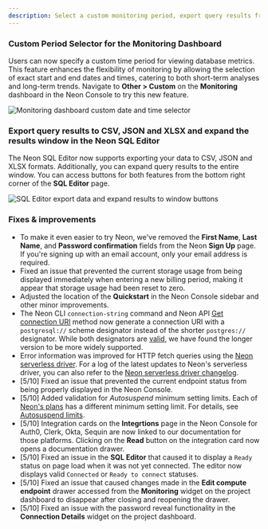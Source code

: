 ```yaml
---
description: Select a custom monitoring period, export query results from the Neon SQL Editor, and more 
---
```


### Custom Period Selector for the Monitoring Dashboard

Users can now specify a custom time period for viewing database metrics. This feature enhances the flexibility of monitoring by allowing the selection of exact start and end dates and times, catering to both short-term analyses and long-term trends. Navigate to **Other > Custom** on the **Monitoring** dashboard in the Neon Console to try this new feature.   

![Monitoring dashboard custom date and time selector](/docs/relnotes/set_custom_monitiring_period.png)

### Export query results to CSV, JSON and XLSX and expand the results window in the Neon SQL Editor

The Neon SQL Editor now supports exporting your data to CSV, JSON and XLSX formats. Additionally, you can expand query results to the entire window. You can access buttons for both features from the bottom right corner of the **SQL Editor** page.

![SQL Editor export data and expand results to window buttons](/docs/relnotes/sql_editor_export_expand.png)

### Fixes & improvements

- To make it even easier to try Neon, we've removed the **First Name**, **Last Name**, and **Password confirmation** fields from the Neon **Sign Up** page. If you're signing up with an email account, only your email address is required.
- Fixed an issue that prevented the current storage usage from being displayed immediately when entering a new billing period, making it appear that storage usage had been reset to zero.
- Adjusted the location of the **Quickstart** in the Neon Console sidebar and other minor improvements.
- The Neon CLI `connection-string` command and Neon API [Get connection URI](https://api-docs.neon.tech/reference/getconnectionuri) method now generate a connection URI with a `postgresql://` scheme designator instead of the shorter `postgres://` designator. While both designators are [valid](https://www.postgresql.org/docs/current/libpq-connect.html#LIBPQ-CONNSTRING-URIS), we have found the longer version to be more widely supported.
- Error information was improved for HTTP fetch queries using the [Neon serverless driver](/docs/serverless/serverless-driver). For a log of the latest updates to Neon's serverless driver, you can also refer to the [Neon serverless driver changelog](https://github.com/neondatabase/serverless/blob/main/CHANGELOG.md).
- [5/10] Fixed an issue that prevented the current endpoint status from being properly displayed in the Neon Console.
- [5/10] Added validation for _Autosuspend_ minimum setting limits. Each of [Neon's plans](https://neon.tech/docs/introduction/plans) has a different minimum setting limit. For details, see [Autosuspend limits](/docs/guides/auto-suspend-guide#autosuspend-limits).
- [5/10] Integration cards on the **Integrtions** page in the Neon Console for Auth0, Clerk, Okta, Sequin are now linked to our documentation for those platforms. Clicking on the **Read** button on the integration card now opens a documentation drawer.
- [5/10] Fixed an issue in the **SQL Editor** that caused it to display a `Ready` status on page load when it was not yet connected. The editor now displays valid `Connected` or `Ready to connect` statuses.
- [5/10] Fixed an issue that caused changes made in the **Edit compute endpoint** drawer accessed from the **Monitoring** widget on the project dashboard  to disappear after closing and reopening the drawer.
- [5/10] Fixed an issue with the password reveal functionality in the **Connection Details** widget on the project dashboard.
